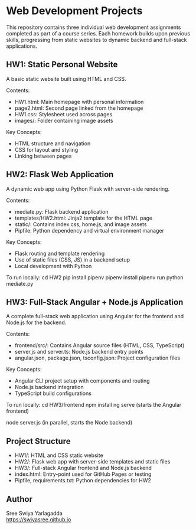 # Web Development Projects

This repository contains three individual web development assignments completed as part of a course series. Each homework builds upon previous skills, progressing from static websites to dynamic backend and full-stack applications.

## HW1: Static Personal Website

A basic static website built using HTML and CSS.

Contents:
- HW1.html: Main homepage with personal information
- page2.html: Second page linked from the homepage
- HW1.css: Stylesheet used across pages
- images/: Folder containing image assets

Key Concepts:
- HTML structure and navigation
- CSS for layout and styling
- Linking between pages

## HW2: Flask Web Application

A dynamic web app using Python Flask with server-side rendering.

Contents:
- mediate.py: Flask backend application
- templates/HW2.html: Jinja2 template for the HTML page
- static/: Contains index.css, home.js, and image assets
- Pipfile: Python dependency and virtual environment manager

Key Concepts:
- Flask routing and template rendering
- Use of static files (CSS, JS) in a backend setup
- Local development with Python

To run locally:
cd HW2
pip install pipenv
pipenv install
pipenv run python mediate.py


## HW3: Full-Stack Angular + Node.js Application

A complete full-stack web application using Angular for the frontend and Node.js for the backend.

Contents:
- frontend/src/: Contains Angular source files (HTML, CSS, TypeScript)
- server.js and server.ts: Node.js backend entry points
- angular.json, package.json, tsconfig.json: Project configuration files

Key Concepts:
- Angular CLI project setup with components and routing
- Node.js backend integration
- TypeScript build configurations

To run locally:
cd HW3/frontend
npm install
ng serve (starts the Angular frontend)

node server.js (in parallel, starts the Node backend)


## Project Structure

- HW1/: HTML and CSS static website
- HW2/: Flask web app with server-side templates and static files
- HW3/: Full-stack Angular frontend and Node.js backend
- index.html: Entry-point used for GitHub Pages or testing
- Pipfile, requirements.txt: Python dependencies for HW2

## Author

Sree Swiya Yarlagadda  
https://swiyasree.github.io
